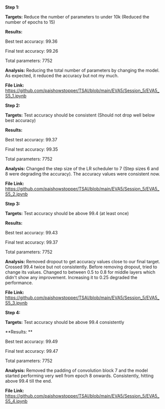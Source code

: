 **Step 1:**

**Targets:** Reduce the number of parameters to under 10k (Reduced the number of epochs to 15)

**Results:**

Best test accuracy: 99.36

Final test accuracy: 99.26

Total parameters: 7752
  
**Analysis:** Reducing the total number of parameters by changing the model. As expected, it reduced the accuracy but not my much.

**File Link:** https://github.com/paishowstopper/TSAI/blob/main/EVA5/Session_5/EVA5_S5_1.ipynb

**Step 2:**

**Targets:** Test accuracy should be consistent (Should not drop well below best accuracy)

**Results:** 

Best test accuracy: 99.37

Final test accuracy: 99.35

Total parameters: 7752
  
**Analysis:** Changed the step size of the LR scheduler to 7 (Step sizes 6 and 8 were degrading the accuracy). The accuracy values were consistent now.

**File Link:** https://github.com/paishowstopper/TSAI/blob/main/EVA5/Session_5/EVA5_S5_2.ipynb

**Step 3:**

**Targets:** Test accuracy should be above 99.4 (at least once)

**Results:** 

Best test accuracy: 99.43

Final test accuracy: 99.37

Total parameters: 7752

**Analysis:** Removed dropout to get accuracy values close to our final target. Crossed 99.4 twice but not consistently. Before removing dropout, tried to change its values. Changed to between 0.5 to 0.8 for middle layers which didn't show any improvement. Increasing it to 0.25 degraded the performance.

**File Link:** https://github.com/paishowstopper/TSAI/blob/main/EVA5/Session_5/EVA5_S5_3.ipynb

**Step 4:**

**Targets:** Test accuracy should be above 99.4 consistently

**Results: **

Best test accuracy: 99.49

Final test accuracy: 99.47

Total parameters: 7752

**Analysis:** Removed the padding of convolution block 7 and the model started performing very well from epoch 8 onwards. Consistently, hitting above 99.4 till the end.

**File Link:** https://github.com/paishowstopper/TSAI/blob/main/EVA5/Session_5/EVA5_S5_4.ipynb
